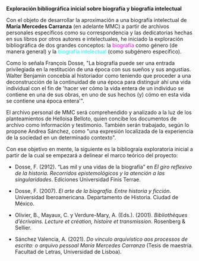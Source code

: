**Exploración bibliográfica inicial sobre biografía y biografía intelectual**

Con el objeto de desarrollar la aproximación a una biografía intelectual de **María Mercedes Carranza** (en adelante MMC) a partir de archivos personales específicos como su correspondencia y las dedicatorias hechas en sus libros por otros autores e intelectuales, he iniciado la exploración bibliográfica de dos grandes conceptos: la <span style="color:magenta">biografía</span> como género (de manera general) y la <span style="color:cyan">biografía intelectual</span> (como subgénero específico). 

Como lo señala François Dosse, "La biografía puede ser una entrada privilegiada en la restitución de una época con sus sueños y sus angustias. Walter Benjamin concebía al historiador como teniendo que proceder a una deconstrucción de la continuidad de una época para distinguir ahí una vida individual con el fin de 'hacer ver cómo la vida entera de un individuo se contiene en una de sus obras, en uno de sus hechos (y) cómo en esta vida se contiene una época entera'".

El archivo personal de MMC será comprehendido y analizado a la luz de los planteamientos de Helloisa Belloto, quien concibe los documentos de archivo como información y testimonio. También serán trabajado, según lo propone Andrea Sánchez, como "una expresión localizada de la experiencia de la sociedad en un determinado contexto".

Con ese objetivo en mente, la siguiente es la bibliograía exploratoria inicial a partir de la cual se empezará a delinear el marco teórico del proyecto:

- Dosse, F. (2912). “Las mil y una vidas de la biografía” en *El giro reflexivo de la historia. Recorridos epistemológicos y la atención a las singularidades*. Ediciones Universidad Finis Terrae. 

- Dosse, F. (2007). *El arte de la biografía. Entre historia y ficción*. Universidad Iberoamericana. Departamento de Historia. Ciudad de México. 

- Olivier, B., Mayaux, C. y Verdure-Mary, A. (Eds.). (2001). *Bibliothèques d’écrivains. Lecture et création, histoire et transmission*. Rosenberg & Sellier.

- Sánchez Valencia, A. (2021). *Do vínculo arquivístico aos processos de escrita: o arquivo pessoal María Mercedes Carranza* (Tesis de maestría. Facultad de Letras, Universidad de Lisboa).